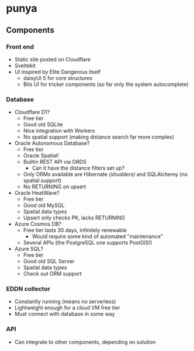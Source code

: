 punya
=====

## Components

### Front end

  - Static site posted on Cloudflare
  - Sveltekit
  - UI inspired by Elite Dangerous itself
    - daisyUI 5 for core structures
    - Bits UI for tricker components (so far only the system autocomplete)

### Database

  - Cloudflare D1?
    - Free tier
    - Good old SQLite
    - Nice integration with Workers
    - No spatial support (making distance search far more complex)
  - Oracle Autonomous Database?
    - Free tier
    - Oracle Spatial!
    - Builtin REST API via ORDS
      - Can it have the distance filters set up?
    - Only ORMs available are Hibernate *(shudders)* and SQLAlchemy (no spatial support)
    - No RETURNING on upsert
  - Oracle HeatWave?
    - Free tier
    - Good old MySQL
    - Spatial data types
    - Upsert only checks PK, lacks RETURNING
  - Azure Cosmos DB?
    - Free tier lasts 30 days, infinitely renewable
      - Would require some kind of automated "maintenance"
    - Several APIs (the PostgreSQL one supports PostGIS!)
  - Azure SQL?
    - Free tier
    - Good old SQL Server
    - Spatial data types
    - Check out ORM support

### EDDN collector

  - Constantly running (means no serverless)
  - Lightweight enough for a cloud VM free tier
  - Must connect with database in some way
  
### API

  - Can integrate to other components, depending on solution